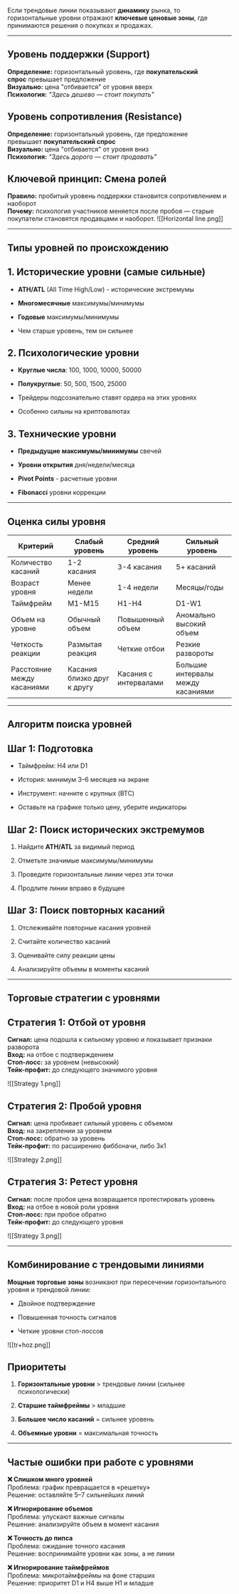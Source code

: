 Если трендовые линии показывают **динамику** рынка, то горизонтальные уровни отражают **ключевые ценовые зоны**, где принимаются решения о покупках и продажах.

---
## Уровень поддержки (Support)

**Определение:** горизонтальный уровень, где **покупательский спрос** превышает предложение  
**Визуально:** цена "отбивается" от уровня вверх  
**Психология:** _"Здесь дешево — стоит покупать"_
## Уровень сопротивления (Resistance)

**Определение:** горизонтальный уровень, где предложение превышает **покупательский спрос**  
**Визуально:** цена "отбивается" от уровня вниз  
**Психология:** _"Здесь дорого — стоит продавать"_
## Ключевой принцип: Смена ролей

**Правило:** пробитый уровень поддержки становится сопротивлением и наоборот  
**Почему:** психология участников меняется после пробоя — старые покупатели становятся продавцами и наоборот.
![[Horizontal line.png]]

---
## Типы уровней по происхождению

## 1. Исторические уровни (самые сильные)

- **ATH/ATL** (All Time High/Low) - исторические экстремумы
    
- **Многомесячные** максимумы/минимумы
    
- **Годовые** максимумы/минимумы
    
- Чем старше уровень, тем он сильнее

## 2. Психологические уровни

- **Круглые числа**: 100, 1000, 10000, 50000
    
- **Полукруглые**: 50, 500, 1500, 25000
    
- Трейдеры подсознательно ставят ордера на этих уровнях
    
- Особенно сильны на криптовалютах

## 3. Технические уровни

- **Предыдущие максимумы/минимумы** свечей
    
- **Уровни открытия** дня/недели/месяца
    
- **Pivot Points** - расчетные уровни
    
- **Fibonacci** уровни коррекции

---
## Оценка силы уровня

| Критерий                   | Слабый уровень              | Средний уровень       | Сильный уровень                   |
| -------------------------- | --------------------------- | --------------------- | --------------------------------- |
| Количество касаний         | 1-2 касания                 | 3-4 касания           | 5+ касаний                        |
| Возраст уровня             | Менее недели                | 1-4 недели            | Месяцы/годы                       |
| Таймфрейм                  | M1-M15                      | H1-H4                 | D1-W1                             |
| Объем на уровне            | Обычный объем               | Повышенный объем      | Аномально высокий объем           |
| Четкость реакции           | Размытая реакция            | Четкие отбои          | Резкие развороты                  |
| Расстояние между касаниями | Касания близко друг к другу | Касания с интервалами | Большие интервалы между касаниями |

---
## Алгоритм поиска уровней
## Шаг 1: Подготовка

- Таймфрейм: H4 или D1
    
- История: минимум 3–6 месяцев на экране
    
- Инструмент: начните с крупных (BTC)
    
- Оставьте на графике только цену, уберите индикаторы
## Шаг 2: Поиск исторических экстремумов

1. Найдите **ATH/ATL** за видимый период
    
2. Отметьте значимые максимумы/минимумы
    
3. Проведите горизонтальные линии через эти точки
    
4. Продлите линии вправо в будущее
## Шаг 3: Поиск повторных касаний

1. Отслеживайте повторные касания уровней
    
2. Считайте количество касаний
    
3. Оценивайте силу реакции цены
    
4. Анализируйте объемы в моменты касаний

---
## Торговые стратегии с уровнями

## Стратегия 1: Отбой от уровня

**Сигнал:** цена подошла к сильному уровню и показывает признаки разворота  
**Вход:** на отбое с подтверждением  
**Стоп-лосс:** за уровнем (невысокий)  
**Тейк-профит:** до следующего значимого уровня

![[Strategy 1.png]]
## Стратегия 2: Пробой уровня

**Сигнал:** цена пробивает сильный уровень с объемом  
**Вход:** на закреплении за уровнем  
**Стоп-лосс:** обратно за уровень  
**Тейк-профит:** по расширению фиббоначи, либо 3к1

![[Strategy 2.png]]
## Стратегия 3: Ретест уровня

**Сигнал:** после пробоя цена возвращается протестировать уровень  
**Вход:** на отбое в новой роли уровня  
**Стоп-лосс:** при пробое обратно  
**Тейк-профит:** до следующего уровня

![[Strategy 3.png]]

---
## Комбинирование с трендовыми линиями

**Мощные торговые зоны** возникают при пересечении горизонтального уровня и трендовой линии:

- Двойное подтверждение
    
- Повышенная точность сигналов
    
- Четкие уровни стоп-лоссов

![[tr+hoz.png]]
## Приоритеты

1. **Горизонтальные уровни** > трендовые линии (сильнее психологически)
    
2. **Старшие таймфреймы** > младшие
    
3. **Большее число касаний** = сильнее уровень
    
4. **Объемные уровни** = максимальная точность

---
## Частые ошибки при работе с уровнями

**❌ Слишком много уровней**  
Проблема: график превращается в «решетку»  
Решение: оставляйте 5–7 сильнейших линий

**❌ Игнорирование объемов**  
Проблема: упускают важные сигналы  
Решение: анализируйте объем в момент касания

**❌ Точность до пипса**  
Проблема: ожидание точного касания  
Решение: воспринимайте уровни как зоны, а не линии

**❌ Игнорирование таймфреймов**  
Проблема: микротаймфреймы на фоне старших  
Решение: приоритет D1 и H4 выше H1 и младше


